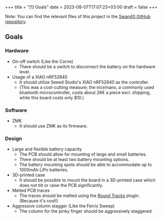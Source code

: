 +++
title = "[1] Goals"
date = 2023-08-07T17:07:23+03:00
draft = false
+++

Note: You can find the relevant files of this project in the [Swan40 GitHub repository](https://github.com/shzhe02/Swan40).
## Goals

### Hardware
- On-off switch (Like the Corne)
	- There should be a switch to disconnect the battery on the hardware level.
- Usage of a XIAO nRF52840
	- It should utilize Seeed Studio's XIAO nRF52840 as the controller.
	- (This was a cost-cutting measure; the nice!nano, a commonly used bluetooth microcontroller, costs about 26€ a piece excl. shipping, while this board costs only $10.)

### Software
- ZMK
	- It should use ZMK as its firmware.

### Design
- Large and flexible battery capacity 
	- The PCB should allow for mounting of large and small batteries.
	- There should be at least two battery mounting options.
	- The battery mounting spots should be able to accommodate up to 1000mAh LiPo batteries.
- 3D-printed case
	- It should be possible to mount the board in a 3D-printed case which does not tilt or raise the PCB significantly.
- Melted PCB traces
	- The traces should be melted using the [Round Tracks](https://github.com/mitxela/kicad-round-tracks) plugin. (Because it's cool!)
- Aggressive column stagger (Like the Ferris Sweep)
	- The column for the pinky finger should be aggressively staggered.
